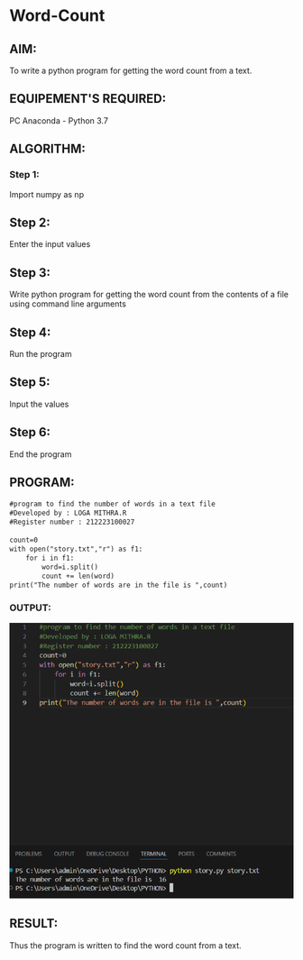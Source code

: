 # Word-Count
## AIM:
To write a python program for getting the word count from a text.
## EQUIPEMENT'S REQUIRED: 
PC
Anaconda - Python 3.7
## ALGORITHM: 
### Step 1:
Import numpy as np
## Step 2:
Enter the input values
## Step 3:
Write python program for getting the word count from the contents of a file using command line arguments
## Step 4:
Run the program
## Step 5:
Input the values
## Step 6:
End the program
## PROGRAM:
```
#program to find the number of words in a text file
#Developed by : LOGA MITHRA.R
#Register number : 212223100027

count=0
with open("story.txt","r") as f1:
    for i in f1:
        word=i.split()
        count += len(word)
print("The number of words are in the file is ",count)
```
### OUTPUT:
![output](/img%201.png)

## RESULT:
Thus the program is written to find the word count from a text.
